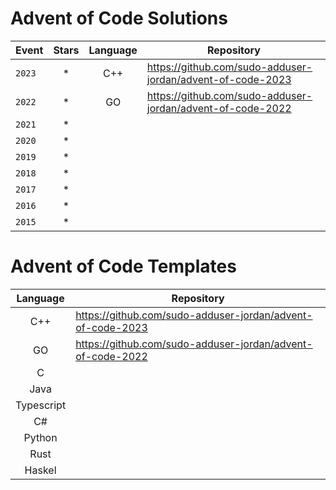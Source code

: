 # Advent of Code Solutions

| Event | Stars | Language | Repository |
| --- | :---: | :---: | --- |
| `2023` | * | C++ | https://github.com/sudo-adduser-jordan/advent-of-code-2023 |
| `2022` | * | GO | https://github.com/sudo-adduser-jordan/advent-of-code-2022 |
| `2021` | * |  | |
| `2020` | * |  | |
| `2019` | * |  | |
| `2018` | * |  | |
| `2017` | * |  | |
| `2016` | * |  | |
| `2015` | * |  | |

# Advent of Code Templates

| Language | Repository |
| :---: | --- |
| C++ | https://github.com/sudo-adduser-jordan/advent-of-code-2023 |
| GO | https://github.com/sudo-adduser-jordan/advent-of-code-2022 |
| C |  |
| Java |  |
| Typescript |  |
| C# |  |
| Python |  |
| Rust |  |
| Haskel |  |
